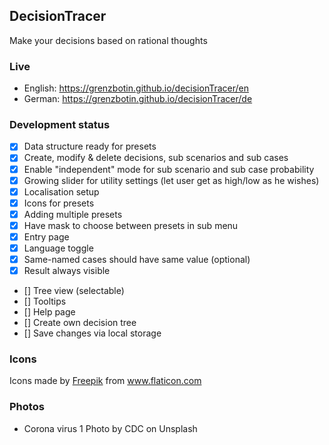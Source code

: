 ## DecisionTracer

Make your decisions based on rational thoughts

### Live

- English: https://grenzbotin.github.io/decisionTracer/en
- German: https://grenzbotin.github.io/decisionTracer/de

### Development status

- [x] Data structure ready for presets
- [x] Create, modify & delete decisions, sub scenarios and sub cases
- [x] Enable "independent" mode for sub scenario and sub case probability
- [x] Growing slider for utility settings (let user get as high/low as he wishes)
- [x] Localisation setup
- [x] Icons for presets
- [x] Adding multiple presets
- [x] Have mask to choose between presets in sub menu
- [x] Entry page
- [x] Language toggle
- [x] Same-named cases should have same value (optional)
- [x] Result always visible
- [] Tree view (selectable)
- [] Tooltips
- [] Help page
- [] Create own decision tree
- [] Save changes via local storage

### Icons

<div>Icons made by <a href="https://www.freepik.com" title="Freepik">Freepik</a> from <a href="https://www.flaticon.com/" title="Flaticon">www.flaticon.com</a></div>

### Photos

- Corona virus 1 Photo by CDC on Unsplash
